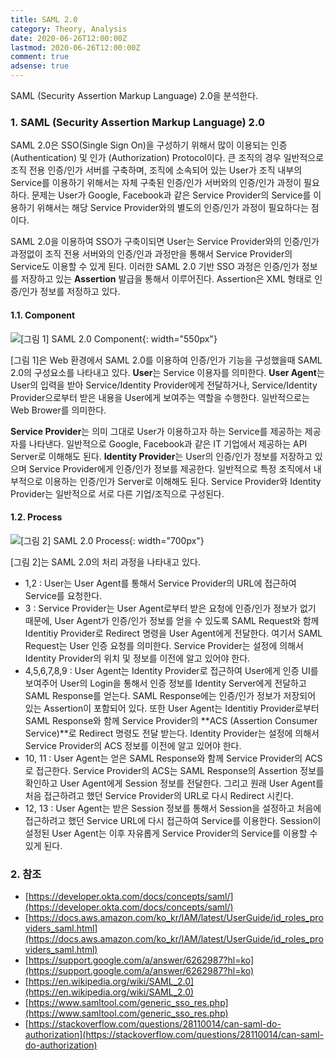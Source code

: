 ```yaml
---
title: SAML 2.0
category: Theory, Analysis
date: 2020-06-26T12:00:00Z
lastmod: 2020-06-26T12:00:00Z
comment: true
adsense: true
---
```


SAML (Security Assertion Markup Language) 2.0을 분석한다.

### 1. SAML (Security Assertion Markup Language) 2.0

SAML 2.0은 SSO(Single Sign On)을 구성하기 위해서 많이 이용되는 인증 (Authentication) 및 인가 (Authorization) Protocol이다. 큰 조직의 경우 일반적으로 조직 전용 인증/인가 서버를 구축하며, 조직에 소속되어 있는 User가 조직 내부의 Service를 이용하기 위해서는 자체 구축된 인증/인가 서버와의 인증/인가 과정이 필요하다. 문제는 User가 Google, Facebook과 같은 Service Provider의 Service를 이용하기 위해서는 해당 Service Provider와의 별도의 인증/인가 과정이 필요하다는 점이다. 

SAML 2.0을 이용하여 SSO가 구축이되면 User는 Service Provider와의 인증/인가 과정없이 조직 전용 서버와의 인증/인과 과정만을 통해서 Service Provider의 Service도 이용할 수 있게 된다. 이러한 SAML 2.0 기반 SSO 과정은 인증/인가 정보를 저장하고 있는 **Assertion** 발급을 통해서 이루어진다. Assertion은 XML 형태로 인증/인가 정보를 저정하고 있다.

#### 1.1. Component

![[그림 1] SAML 2.0 Component]({{site.baseurl}}/images/theory_analysis/SAML_2.0/SAML_2.0_Component.PNG){: width="550px"}

[그림 1]은 Web 환경에서 SAML 2.0를 이용하여 인증/인가 기능을 구성했을때 SAML 2.0의 구성요소를 나타내고 있다. **User**는 Service 이용자를 의미한다. **User Agent**는 User의 입력을 받아 Service/Identity Provider에게 전달하거나, Service/Identity Provider으로부터 받은 내용을 User에게 보여주는 역할을 수행한다. 일반적으로는 Web Brower를 의미한다. 

**Service Provider**는 의미 그대로 User가 이용하고자 하는 Service를 제공하는 제공자를 나타낸다. 일반적으로 Google, Facebook과 같은 IT 기업에서 제공하는 API Server로 이해해도 된다. **Identity Provider**는 User의 인증/인가 정보를 저장하고 있으며 Service Provider에게 인증/인가 정보를 제공한다. 일반적으로 특정 조직에서 내부적으로 이용하는 인증/인가 Server로 이해해도 된다. Service Provider와 Identity Provider는 일반적으로 서로 다른 기업/조직으로 구성된다.

#### 1.2. Process

![[그림 2] SAML 2.0 Process]({{site.baseurl}}/images/theory_analysis/SAML_2.0/SAML_2.0_Process.PNG){: width="700px"}

[그림 2]는 SAML 2.0의 처리 과정을 나타내고 있다.

* 1,2 : User는 User Agent를 통해서 Service Provider의 URL에 접근하여 Service를 요청한다.
* 3 : Service Provider는 User Agent로부터 받은 요청에 인증/인가 정보가 없기 때문에, User Agent가 인증/인가 정보를 얻을 수 있도록 SAML Request와 함께 Identitiy Provider로 Redirect 명령을 User Agent에게 전달한다. 여기서 SAML Request는 User 인증 요청를 의미한다. Service Provider는 설정에 의해서 Identity Provider의 위치 및 정보를 이전에 알고 있어야 한다.
* 4,5,6,7,8,9 : User Agent는 Identity Provider로 접근하여 User에게 인증 UI를 보여주어 User의 Login을 통해서 인증 정보를 Identity Server에게 전달하고 SAML Response를 얻는다. SAML Response에는 인증/인가 정보가 저장되어 있는 Assertion이 포함되어 있다. 또한 User Agent는 Identitiy Provider로부터 SAML Response와 함께 Service Provider의 **ACS (Assertion Consumer Service)**로 Redirect 명령도 전달 받는다. Identity Provider는 설정에 의해서 Service Provider의 ACS 정보를 이전에 알고 있어야 한다.
* 10, 11 : User Agent는 얻은 SAML Response와 함께 Service Provider의 ACS로 접근한다. Service Provider의 ACS는 SAML Response의 Assertion 정보를 확인하고 User Agent에게 Session 정보를 전달한다. 그리고 원래 User Agent를 처음 접근하려고 했던 Service Provider의 URL로 다시 Redirect 시킨다.
* 12, 13 : User Agent는 받은 Session 정보를 통해서 Session을 설정하고 처음에 접근하려고 했던 Service URL에 다시 접근하여 Service를 이용한다. Session이 설정된 User Agent는 이후 자유롭게 Service Provider의 Service를 이용할 수 있게 된다.

### 2. 참조

* [https://developer.okta.com/docs/concepts/saml/](https://developer.okta.com/docs/concepts/saml/)
* [https://docs.aws.amazon.com/ko_kr/IAM/latest/UserGuide/id_roles_providers_saml.html](https://docs.aws.amazon.com/ko_kr/IAM/latest/UserGuide/id_roles_providers_saml.html)
* [https://support.google.com/a/answer/6262987?hl=ko](https://support.google.com/a/answer/6262987?hl=ko)
* [https://en.wikipedia.org/wiki/SAML_2.0](https://en.wikipedia.org/wiki/SAML_2.0)
* [https://www.samltool.com/generic_sso_res.php](https://www.samltool.com/generic_sso_res.php)
* [https://stackoverflow.com/questions/28110014/can-saml-do-authorization](https://stackoverflow.com/questions/28110014/can-saml-do-authorization)
